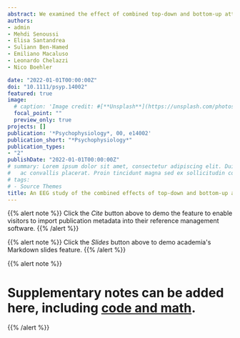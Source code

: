 ```yaml
---
abstract: We examined the effect of combined top-down and bottom-up attentional control sources, using known attention-related EEG components that are thought to reflect target selection (N2pc) and distractor suppression (PD). We used endogenous cues (valid vs. neutral) for top-down attentional control, and salience in the form of color singletons (either the target or a distractor) for bottom-up attentional control in visual search. Crucially, in two experiments, the task was of increasing difficulty, reporting the orientation of a tilted target (Experiment 1), or the position of a small gap within the target among tilted non-targets (Experiment 2). Our results showed strong cueing effects on RT and accuracy in both experiments, demonstrating a general facilitation of responses to validly cued targets. Whereas the processing of salient targets was not improved compared with non-salient targets, the presence of a salient distractor consistently worsened performance. The N2pc and PD were only observed in trials where targets were preceded by neutral cues in Experiment 1, and for validly cued targets and salient neutrally cued targets in Experiment 2. A cueing effect was found on the PD in Experiment 1, showing an amplitude reduction in trials where the target was validly cued. These results support the idea that bottom-up attentional allocation occurs only when top-down allocation of attention is absent or inefficient. Therefore, these results indicate that attentional selection and suppression during visual search are both influenced by top-down cueing and give support to theories that focus on the interaction between the two types of attention.
authors:
- admin
- Mehdi Senoussi
- Elisa Santandrea
- Suliann Ben-Hamed
- Emiliano Macaluso
- Leonardo Chelazzi
- Nico Boehler

date: "2022-01-01T00:00:00Z"
doi: "10.1111/psyp.14002"
featured: true
image: 
  # caption: 'Image credit: #[**Unsplash**](https://unsplash.com/photos/jdD8gXaTZsc)'
  focal_point: ""
  preview_only: true
projects: []
publication: '*Psychophysiology*, 00, e14002'
publication_short: "*Psychophysiology*"
publication_types:
- "2"
publishDate: "2022-01-01T00:00:00Z"
# summary: Lorem ipsum dolor sit amet, consectetur adipiscing elit. Duis posuere tellus
#   ac convallis placerat. Proin tincidunt magna sed ex sollicitudin condimentum.
# tags:
# - Source Themes
title: An EEG study of the combined effects of top-down and bottom-up attentional selection under varying task difficulty
---
```


{{% alert note %}}
Click the *Cite* button above to demo the feature to enable visitors to import publication metadata into their reference management software.
{{% /alert %}}

{{% alert note %}}
Click the *Slides* button above to demo academia's Markdown slides feature.
{{% /alert %}}

{{% alert note %}}
# Supplementary notes can be added here, including [code and math](https://sourcethemes.com/academic/docs/writing-markdown-latex/).
{{% /alert %}}